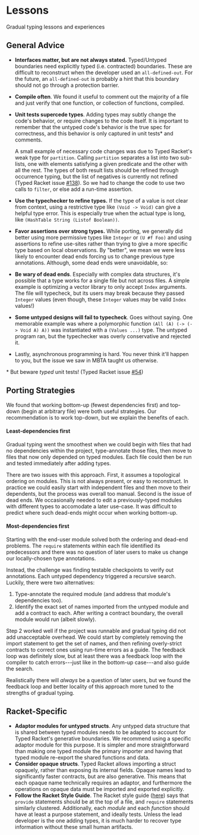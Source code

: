 Lessons
=======

Gradual typing lessons and experiences


General Advice
--------------
- __Interfaces matter, but are not always stated.__
  Typed/Untyped boundaries need explicitly typed (i.e. contracted) boundaries.
  These are difficult to reconstruct when the developer used an `all-defined-out`.
  For the future, an `all-defined-out` is probably a hint that this boundary should
  not go through a protection barrier.
- __Compile often__.
  We found it useful to comment out the majority of a file and just verify that one
  function, or collection of functions, compiled.
- __Unit tests supercede types__.
  Adding types may subtly change the code's behavior, or require changes to the code
  itself. It is important to remember that the untyped code's behavior is the true
  spec for correctness, and this behavior is only captured in unit tests\* and comments.

  A small example of necessary code changes was due to Typed Racket's weak type for `partition`.
  Calling `partition` separates a list into two sub-lists, one with elements satisfying
  a given predicate and the other with all the rest.
  The types of both result lists should be refined through occurrence typing,
  but the list of negatives is currently not refined (Typed Racket issue [#138](https://github.com/racket/typed-racket/issues/138)).
  So we had to change the code to use two calls to `filter`, or else add a run-time assertion.
- __Use the typechecker to refine types.__
  If the type of a value is not clear from context, using a restrictive type like
  `(Void -> Void)` can give a helpful type error.
  This is especially true when the actual type is long, like `(HashTable String (Listof Boolean))`.
- __Favor assertions over strong types.__
  While porting, we generally did better using more permissive types like `Integer` or `(U #f Foo)` and using assertions to refine use-sites
  rather than trying to give a more specific type based on local observations.
  By "better", we mean we were less likely to encounter dead ends forcing us to change previous type annotations.
  Although, some dead ends were unavoidable, so:
- __Be wary of dead ends__.
  Especially with complex data structures, it's possible that a type works for
  a single file but not across files.
  A simple example is optimizing a vector library to only accept `Index` arguments.
  The file will typecheck, but its users may break because they passed `Integer` values
  (even though, these `Integer` values may be valid `Index` values!)
- __Some untyped designs will fail to typecheck__.
  Goes without saying. One memorable example was where a polymorphic function
  `(All (A) (-> (-> Void A) A))` was instantiated with a `(Values ...)` type.
  The untyped program ran, but the typechecker was overly conservative and rejected it.
- Lastly, asynchronous programming is hard.
  You never think it'll happen to you, but the issue we saw in MBTA taught us otherwise.

\* But beware _typed_ unit tests! (Typed Racket issue [#54](https://github.com/racket/typed-racket/issues/54))


Porting Strategies
------------------
We found that working bottom-up (fewest dependencies first) and top-down
(begin at arbitrary file) were both useful strategies.
Our recommendation is to work top-down, but we explain the benefits of each.


#### Least-dependencies first

Gradual typing went the smoothest when we could begin with files that had no
dependencies within the project, type-annotate those files, then move to
files that now only depended on typed modules.
Each file could then be run and tested immediately after adding types.

There are two issues with this approach.
First, it assumes a topological ordering on modules.
This is not always present, or easy to reconstruct.
In practice we could easily start with independent files and then move to their dependents, but the process was overall too manual.
Second is the issue of dead ends.
We occasionally needed to edit a previously-typed modules with different types to accomodate a later use-case.
It was difficult to predict where such dead-ends might occur when working bottom-up.


#### Most-dependencies first

Starting with the end-user module solved both the ordering and dead-end problems.
The `require` statements within each file identified its predecessors and there was no question of later users to make us change our locally-chosen type annotations.

Instead, the challenge was finding testable checkpoints to verify out annotations.
Each untyped dependency triggered a recursive search.
Luckily, there were two alternatives:

1. Type-annotate the required module (and address that module's dependencies too).
2. Identify the exact set of names imported from the untyped module and add a contract to each.
   After writing a contract boundary, the overall module would run (albeit slowly).

Step 2 worked well if the project was runnable and gradual typing did not add unacceptable overhead.
We could start by completely removing the import statement to get the set of names, and then refining overly-strict contracts to correct ones using run-time errors as a guide.
The feedback loop was definitely slow, but at least there was a feedback loop with the compiler to catch errors---just like in the bottom-up case---and also guide the search.

Realistically there will _always_ be a question of later users, but we found the feedback loop and better locality of this approach more tuned to the strengths of gradual typing.


Racket-Specific
---------------
- __Adaptor modules for untyped structs__.
  Any untyped data structure that is shared between typed modules needs to be
  adapted to account for Typed Racket's generative boundaries.
  We recommend using a specific adaptor module for this purpose.
  It is simpler and more straightforward than making one typed module the primary
  importer and having that typed module re-export the shared functions and data.
- __Consider opaque structs__.
  Typed Racket allows importing a struct opaquely, rather than exposing its internal fields.
  Opaque names lead to significantly faster contracts, but are also generative.
  This means that each opaque name technically requires an adaptor, and furthermore the operations on opaque data must be imported and exported explicitly.
- __Follow the Racket Style Guide__.
  The Racket style guide ([here](http://www.ccs.neu.edu/home/matthias/Style/style/Units_of_Code.html)) says that `provide` statements should be at the top of a file, and `require` statements similarly clustered.
  Additionally, each _module_ and each _function_ should have at least a purpose statement, and ideally tests.
  Unless the lead developer is the one adding types, it is much harder to recover type information without these small human artifacts.
